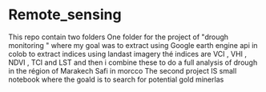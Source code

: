 # Remote_sensing

This repo contain two folders 
One folder for the project of "drough monitoring " where my goal was to extract using Google earth engine api in colob to extract indices using landast imagery thé indices are VCI , VHI , NDVI , TCI and LST and then i combine these to do a full analysis of drough in the région of Marakech Safi in morcco 
The second project IS small notebook where the goald is to search for potential gold minerlas
